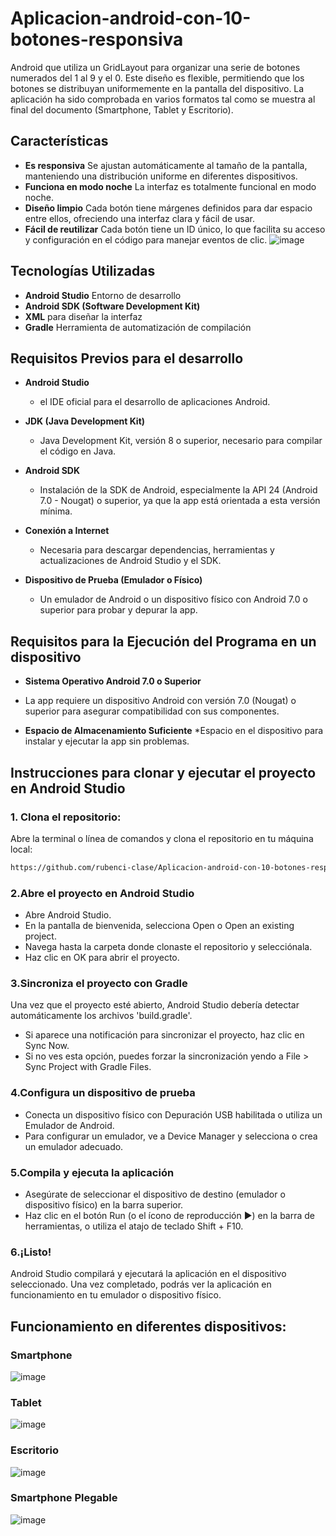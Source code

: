 # Aplicacion-android-con-10-botones-responsiva
Android que utiliza un GridLayout para organizar una serie de botones numerados del 1 al 9 y el 0. Este diseño es flexible, permitiendo que los botones se distribuyan uniformemente en la pantalla del dispositivo.
La aplicación ha sido comprobada en varios formatos tal como se muestra al final del documento (Smartphone, Tablet y Escritorio).

## Características
- **Es responsiva** Se ajustan automáticamente al tamaño de la pantalla, manteniendo una distribución uniforme en diferentes dispositivos.
- **Funciona en modo noche** La interfaz es totalmente funcional en modo noche.
- **Diseño limpio** Cada botón tiene márgenes definidos para dar espacio entre ellos, ofreciendo una interfaz clara y fácil de usar.
- **Fácil de reutilizar** Cada botón tiene un ID único, lo que facilita su acceso y configuración en el código para manejar eventos de clic.
![image](https://github.com/user-attachments/assets/59c5c4eb-efcb-4862-91a8-555392e15a67)

## Tecnologías Utilizadas
- **Android Studio** Entorno de desarrollo
- **Android SDK (Software Development Kit)** 
- **XML** para diseñar la interfaz
- **Gradle** Herramienta de automatización de compilación

## Requisitos Previos para el desarrollo
- **Android Studio**
  * el IDE oficial para el desarrollo de aplicaciones Android.
    
- **JDK (Java Development Kit)**
  * Java Development Kit, versión 8 o superior, necesario para compilar el código en Java.
    
- **Android SDK**
  * Instalación de la SDK de Android, especialmente la API 24 (Android 7.0 - Nougat) o superior, ya que la app está orientada a esta versión mínima.
    
- **Conexión a Internet**
  * Necesaria para descargar dependencias, herramientas y actualizaciones de Android Studio y el SDK.
    
- **Dispositivo de Prueba (Emulador o Físico)**
  * Un emulador de Android o un dispositivo físico con Android 7.0 o superior para probar y depurar la app.

## Requisitos para la Ejecución del Programa en un dispositivo
- **Sistema Operativo Android 7.0 o Superior**
* La app requiere un dispositivo Android con versión 7.0 (Nougat) o superior para asegurar compatibilidad con sus componentes.
- **Espacio de Almacenamiento Suficiente**
*Espacio en el dispositivo para instalar y ejecutar la app sin problemas.

## Instrucciones para clonar y ejecutar el proyecto en Android Studio
### 1. Clona el repositorio:
Abre la terminal o línea de comandos y clona el repositorio en tu máquina local:
   ```bash
   https://github.com/rubenci-clase/Aplicacion-android-con-10-botones-responsiva.git
```
### 2.Abre el proyecto en Android Studio
* Abre Android Studio.
* En la pantalla de bienvenida, selecciona Open o Open an existing project.
* Navega hasta la carpeta donde clonaste el repositorio y selecciónala.
* Haz clic en OK para abrir el proyecto.

### 3.Sincroniza el proyecto con Gradle
Una vez que el proyecto esté abierto, Android Studio debería detectar automáticamente los archivos 'build.gradle'.
* Si aparece una notificación para sincronizar el proyecto, haz clic en Sync Now.
* Si no ves esta opción, puedes forzar la sincronización yendo a File > Sync Project with Gradle Files.

### 4.Configura un dispositivo de prueba
* Conecta un dispositivo físico con Depuración USB habilitada o utiliza un Emulador de Android.
* Para configurar un emulador, ve a Device Manager y selecciona o crea un emulador adecuado.

### 5.Compila y ejecuta la aplicación
* Asegúrate de seleccionar el dispositivo de destino (emulador o dispositivo físico) en la barra superior.
* Haz clic en el botón Run (o el ícono de reproducción ▶️) en la barra de herramientas, o utiliza el atajo de teclado Shift + F10.

### 6.¡Listo!
Android Studio compilará y ejecutará la aplicación en el dispositivo seleccionado. Una vez completado, podrás ver la aplicación en funcionamiento en tu emulador o dispositivo físico.

## Funcionamiento en diferentes dispositivos:
### **Smartphone**
![image](https://github.com/user-attachments/assets/96e4c809-fa8f-468c-adfd-a087c6661f71)

### **Tablet**
![image](https://github.com/user-attachments/assets/aea60296-4cd9-4dc2-b4a9-760cfd780977)

### **Escritorio**
![image](https://github.com/user-attachments/assets/645ae9fa-7c93-4d94-8ca0-fb90ff030a0e)

### **Smartphone Plegable**
![image](https://github.com/user-attachments/assets/8ea01290-b8b5-4806-b1b3-774832feb28c)
